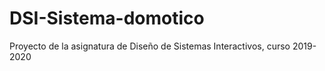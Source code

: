 # DSI-Sistema-domotico
Proyecto de la asignatura de Diseño de Sistemas Interactivos, curso 2019-2020
